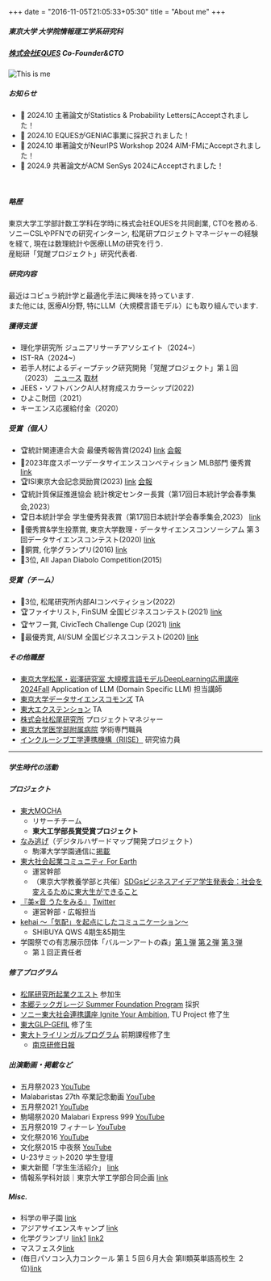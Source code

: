 +++
date = "2016-11-05T21:05:33+05:30"
title = "About me"
+++

##### 東京大学 大学院情報理工学系研究科
##### [株式会社EQUES](https://www.eques.co.jp) Co-Founder&CTO  

![This is me][1]


##### お知らせ
* 🎉 2024.10 主著論文がStatistics & Probability LettersにAcceptされました！
* 🎉 2024.10 EQUESがGENIAC事業に採択されました！
* 🎉 2024.10 単著論文がNeurIPS Workshop 2024 AIM-FMにAcceptされました！
* 🎉 2024.9 共著論文がACM SenSys 2024にAcceptされました！
<br> 

##### 略歴

東京大学工学部計数工学科在学時に株式会社EQUESを共同創業, CTOを務める.  
ソニーCSLやPFNでの研究インターン, 松尾研プロジェクトマネージャーの経験を経て, 現在は数理統計や医療LLMの研究を行う.  
産総研「覚醒プロジェクト」研究代表者. 

##### 研究内容

最近はコピュラ統計学と最適化手法に興味を持っています.  
また他には, 医療AI分野, 特にLLM（大規模言語モデル）にも取り組んでいます.

##### 獲得支援

* 理化学研究所 ジュニアリサーチアソシエイト（2024~）
* IST-RA（2024~）
* 若手人材によるディープテック研究開発「覚醒プロジェクト」第１回（2023） [ニュース](https://www.aist.go.jp/aist_j/news/au20231208.html) [取材](https://ascii.jp/elem/000/004/207/4207365/)
* JEES・ソフトバンクAI人材育成スカラーシップ(2022)
* ひよこ財団（2021）
* キーエンス応援給付金（2020）


##### 受賞（個人）
* 🏆統計関連連合大会 最優秀報告賞(2024) [link](http://www.jfssa.jp/meeting/page-922/) [会報]()
* 🥇2023年度スポーツデータサイエンスコンペティション MLB部門 優秀賞 [link](https://sports.ywebsys.net/news/archives/0024/)
* 🏆ISI東京大会記念奨励賞(2023) [link](https://www.jss.gr.jp/society/prize/) [会報](https://www.jss.gr.jp/wp-content/uploads/K197.pdf)
* 🏆統計質保証推進協会 統計検定センター長賞（第17回日本統計学会春季集会,2023）
* 🏆日本統計学会 学生優秀発表賞（第17回日本統計学会春季集会,2023） [link](https://www.jss.gr.jp/wp-content/uploads/17th-shunki-houkoku.pdf)
* 🥈優秀賞&学生投票賞, 東京大学数理・データサイエンスコンソーシアム 第３回データサイエンスコンテスト(2020) [link](http://www.mi.u-tokyo.ac.jp/contest2020.html)
* 🥉銅賞, 化学グランプリ(2016) [link](http://gp.csj.jp/media/common/gp2016results.pdf)
* 🥉3位, All Japan Diabolo Competition(2015)

##### 受賞（チーム）
* 🥉3位, 松尾研究所内部AIコンペティション(2022)
* 🏆ファイナリスト, FinSUM 全国ビジネスコンテスト(2021) [link]()
* 🏆ヤフー賞, CivicTech Challenge Cup (2021) [link](https://ccc2021.code4japan.org)
* 🥇最優秀賞, AI/SUM 全国ビジネスコンテスト(2020) [link]()


##### その他職歴
- [東京大学松尾・岩澤研究室 大規模言語モデルDeepLearning応用講座 2024Fall](https://weblab.t.u-tokyo.ac.jp/education/large-language-model/) Application of LLM (Domain Specific LLM) 担当講師
- [東京大学データサイエンスコモンズ](http://www.mi.u-tokyo.ac.jp/dscommons/) TA
- [東大エクステンション](https://www.utokyo-ext.co.jp/dss/teacher-list) TA
- [株式会社松尾研究所](https://matsuo-institute.com) プロジェクトマネジャー
- [東京大学医学部附属病院](https://cardiovasc.m.u-tokyo.ac.jp/study/ai) 学術専門職員 
- [インクルーシブ工学連携機構（RIISE）](https://www.riise.u-tokyo.ac.jp/research_programs/sdc/members) 研究協力員 



<!-- ##### 経歴

{{< table class="table table-hover table-condensed" >}}
| 所属 | 役職 | 内容 |
| ---- | ---- | ---- |
|[株式会社EQUES](https://www.eques.co.jp) | Co-Founder・取締役・CTO | AIソリューション事業 |
|[産総研「覚醒プロジェクト」](https://www.aist.go.jp/aist_j/news/au20231208.html) | 研究代表者 | 医療分野における大規模マルチモーダルモデル |
|[理化学研究所](https://www.riken.jp/research/labs/cbs/integr_comput_brainsci_collab/stat_math_collab/index.html)| | 脳神経データの統計モデリング |
|[東京大学医学部附属病院](https://cardiovasc.m.u-tokyo.ac.jp/study/ai)| 学術専門職員 | 医療AI・医療LLMの研究開発 |
|[インクルーシブ工学連携機構（RIISE）](https://www.riise.u-tokyo.ac.jp/research_programs/sdc/members) | 研究協力員 |  |
|[東大エクステンション](https://www.utokyo-ext.co.jp/dss/teacher-list) | TA | 機械学習・最適化 | 
| ---- | ---- | ---- |
|[株式会社松尾研究所](https://matsuo-institute.com) | AIエンジニア→プロジェクトマネジャー | 財務予測・PoC・インフラ業界のAI | 
|[東京大学データサイエンスコモンズ](http://www.mi.u-tokyo.ac.jp/dscommons/)| 相談員 | 学内のデータ分析相談対応 | 
|[Preferred Networks](https://tech.preferred.jp/ja/blog/数値シミュレーションデータの低次元潜在空間に/) | 研究インターンシップ | 気象予測 | 
|[東京大学工学系研究科川原研究室]() | RA | 音響センシング | 
|[ソニーコンピュータサイエンス研究所]() | RA | 自然言語処理 | 
|[東京大学 森田研究室](https://usdev.t.u-tokyo.ac.jp/contents/member.html) | UTSIP生 | 圧電素子によるエネルギーハーベスト | 
{{</ table >}} -->

---

##### 学生時代の活動
##### プロジェクト
* [東大MOCHA](https://mocha.t.u-tokyo.ac.jp) 
    - リサーチチーム
    - **東大工学部長賞受賞プロジェクト**
* [なみ逃げ](https://www.komazawa-u.ac.jp/news/extracurricular/2021/1215-10942.html)（デジタルハザードマップ開発プロジェクト）
    - 駒澤大学学園通信に[掲載](https://www.komazawa-u.ac.jp/topics/files/gakuen_tsushin352.pdf)
* [東大社会起業コミュニティ For Earth](https://forearthut.com)
    -  運営幹部
    - （東京大学教養学部と共催）[SDGsビジネスアイデア学生発表会：社会を変えるために東大生ができること](http://presentation.sdgs.c.u-tokyo.ac.jp/poster2022.html)
* [『美×音 うたをみる』](https://utawomiru.net) [Twitter](https://twitter.com/bion_exibi_conc)
    - 運営幹部・広報担当
* [kehai 〜「気配」を起点にしたコミュニケーション〜](https://shibuya-qws.com/project/kehai)
    - SHIBUYA QWS 4期生&5期生 
* 学園祭での有志展示団体「バルーンアートの森」[第１弾](https://gogatsusai.jp/95/visitor/campus/kikaku/398) [第２弾](https://www.komabasai.net/73/visitor/project/427) [第３弾](https://gogatsusai.jp/96/visitor/kikaku/560/)
    - 第１回正責任者

##### 修了プログラム
* [松尾研究所起業クエスト](https://weblab.t.u-tokyo.ac.jp/kigyoquest/) 参加生
* [本郷テックガレージ Summer Foundation Program]() 採択
* [ソニー東大社会連携講座 Ignite Your Ambition](https://ignite-your-ambition.com), TU Project 修了生
* [東大GLP-GEfIL](https://www.glp.u-tokyo.ac.jp) 修了生
* [東大トライリンガルプログラム](http://www.cgcs.c.u-tokyo.ac.jp/tlp/) 前期課程修了生
    * [南京研修日報](https://lapsummer.wordpress.com/2019/08/16/%e6%89%af%e9%93%83%e5%a5%bd%e3%81%8d%e3%81%aa%e4%ba%ba%e3%81%a8%e7%b9%8b%e3%81%8c%e3%82%8a%e3%81%9f%e3%81%84/)

##### 出演動画・掲載など
* 五月祭2023 [YouTube](https://m.youtube.com/watch?v=VMTi41X5jqM&pp=ygUNVFMgcmV2b2x1dGlvbg%3D%3D)
* Malabaristas 27th 卒業記念動画 [YouTube](https://www.youtube.com/watch?v=dTdfhJqUMZ4)
* 五月祭2021 [YouTube](https://www.youtube.com/watch?v=u07cxDtxN-o)
* 駒場祭2020 Malabari Express 999 [YouTube](https://www.youtube.com/watch?v=d9ymiS7msO0)
* 五月祭2019 フィナーレ [YouTube](https://www.youtube.com/watch?v=wtmxxMY3ju8)
* 文化祭2016 [YouTube](https://www.youtube.com/watch?v=moXHALZKg6w)
* 文化祭2015 中夜祭 [YouTube](https://www.youtube.com/watch?v=BbQ4kZXcXEQ)
* U-23サミット2020 学生登壇
* 東大新聞「学生生活紹介」 [link](https://www.todaishimbun.org/koukigakuseiseikatsu20210619/)
* 情報系学科対談｜東京大学工学部合同企画 [link](https://note.com/kogakubu_godo/n/n1813af70510b)

##### Misc.
* 科学の甲子園 [link](https://www.gakko.otsuka.tsukuba.ac.jp/wp/wp-content/uploads/2017/02/ff28f9fc78e86512869a2242bff5376c.pdf)
* アジアサイエンスキャンプ [link](https://www.jst.go.jp/cpse/risushien/asc/pdf/report_asc2017.pdf)
* 化学グランプリ [link1](http://gp.csj.jp/results/gp2016.html) [link2](https://www.gakko.otsuka.tsukuba.ac.jp/wp/wp-content/uploads/2015/04/2c39a0e414cf58ff3186e3c67899feb7.pdf)
* マスフェスタ[link](https://otemae-hs.ed.jp/ssh/dat/2015mathfesta_report.pdf)
* (毎日パソコン入力コンクール 第１５回６月大会 第II類英単語高校生 ２位)[link](https://maipaso.net/past_ranking/)

[1]: /img/me.png




